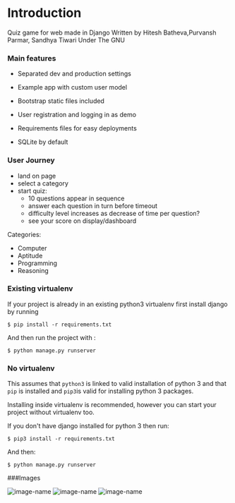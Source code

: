 # Introduction

Quiz game for web made in Django
Written by Hitesh Batheva,Purvansh Parmar, Sandhya Tiwari
Under The GNU

### Main features

* Separated dev and production settings

* Example app with custom user model

* Bootstrap static files included

* User registration and logging in as demo

* Requirements files for easy deployments

* SQLite by default

### User Journey
* land on page
* select a category
* start quiz:
  * 10 questions appear in sequence
  * answer each question in turn before timeout
  * difficulty level increases as decrease of time per question?
  * see your score on display/dashboard

Categories:
* Computer
* Aptitude
* Programming
* Reasoning

### Existing virtualenv

If your project is already in an existing python3 virtualenv first install django by running

    $ pip install -r requirements.txt
    
And then run the project with :

    $ python manage.py runserver
      
### No virtualenv

This assumes that `python3` is linked to valid installation of python 3 and that `pip` is installed and `pip3`is valid
for installing python 3 packages.

Installing inside virtualenv is recommended, however you can start your project without virtualenv too.

If you don't have django installed for python 3 then run:

    $ pip3 install -r requirements.txt
    
And then:

    $ python manage.py runserver
    
###Images

![image-name](https://i.ibb.co/qDgThBx/Screenshot-272.png)
![image-name](https://i.ibb.co/TcyrstB/Screenshot-271.png)
![image-name](https://i.ibb.co/X4VFYp6/Screenshot-273.png)

